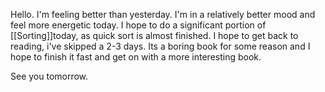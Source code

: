 Hello. I'm feeling better than yesterday. I'm in a relatively better mood and feel more energetic today. I hope to do a significant portion of [[Sorting]]today, as quick sort is almost finished. I hope to get back to reading, i've skipped a 2-3 days. Its a boring book for some reason and I hope to finish it fast and get on with a more interesting book.

See you tomorrow.

